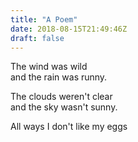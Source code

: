 ```yaml
---
title: "A Poem"
date: 2018-08-15T21:49:46Z
draft: false
---
```


The wind was wild<br>
and the rain was runny.

The clouds weren't clear<br>
and the sky wasn't sunny.

All ways I don't like my eggs